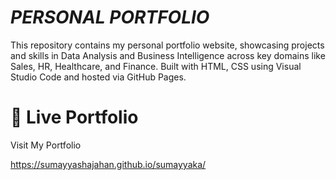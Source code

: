 # ***PERSONAL PORTFOLIO*** 
This repository contains my personal portfolio website, showcasing projects and skills in Data Analysis and  Business Intelligence across key domains like Sales, HR, Healthcare, and Finance. Built with HTML, CSS using Visual Studio Code and hosted via GitHub Pages.
# 🔗 Live Portfolio
Visit My Portfolio

https://sumayyashajahan.github.io/sumayyaka/
